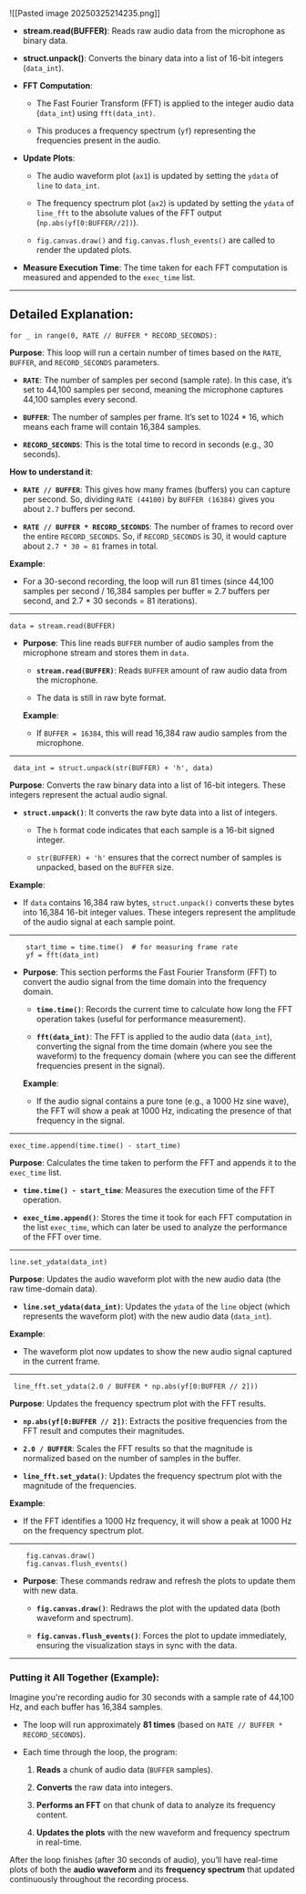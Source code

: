 
![[Pasted image 20250325214235.png]]

- **stream.read(BUFFER)**: Reads raw audio data from the microphone as binary data.
    
- **struct.unpack()**: Converts the binary data into a list of 16-bit integers (`data_int`).
    
- **FFT Computation**:
    
    - The Fast Fourier Transform (FFT) is applied to the integer audio data (`data_int`) using `fft(data_int)`.
        
    - This produces a frequency spectrum (`yf`) representing the frequencies present in the audio.
        
- **Update Plots**:
    
    - The audio waveform plot (`ax1`) is updated by setting the `ydata` of `line` to `data_int`.
        
    - The frequency spectrum plot (`ax2`) is updated by setting the `ydata` of `line_fft` to the absolute values of the FFT output (`np.abs(yf[0:BUFFER//2])`).
        
    - `fig.canvas.draw()` and `fig.canvas.flush_events()` are called to render the updated plots.
        
- **Measure Execution Time**: The time taken for each FFT computation is measured and appended to the `exec_time` list.


---
## Detailed Explanation:

```shell
for _ in range(0, RATE // BUFFER * RECORD_SECONDS):
```

**Purpose**: This loop will run a certain number of times based on the `RATE`, `BUFFER`, and `RECORD_SECONDS` parameters.

- **`RATE`**: The number of samples per second (sample rate). In this case, it’s set to 44,100 samples per second, meaning the microphone captures 44,100 samples every second.
    
- **`BUFFER`**: The number of samples per frame. It’s set to 1024 * 16, which means each frame will contain 16,384 samples.
    
- **`RECORD_SECONDS`**: This is the total time to record in seconds (e.g., 30 seconds).
    
**How to understand it**:
- **`RATE // BUFFER`**: This gives how many frames (buffers) you can capture per second. So, dividing `RATE (44100)` by `BUFFER (16384)` gives you about `2.7` buffers per second.
    
- **`RATE // BUFFER * RECORD_SECONDS`**: The number of frames to record over the entire `RECORD_SECONDS`. So, if `RECORD_SECONDS` is 30, it would capture about `2.7 * 30 ≈ 81` frames in total.
    

**Example**:

- For a 30-second recording, the loop will run 81 times (since 44,100 samples per second / 16,384 samples per buffer ≈ 2.7 buffers per second, and 2.7 * 30 seconds = 81 iterations).

---

```shell
data = stream.read(BUFFER)
```

- **Purpose**: This line reads `BUFFER` number of audio samples from the microphone stream and stores them in `data`.
    
    - **`stream.read(BUFFER)`**: Reads `BUFFER` amount of raw audio data from the microphone.
        
    - The data is still in raw byte format.
        
    
    **Example**:
    
    - If `BUFFER = 16384`, this will read 16,384 raw audio samples from the microphone.

---
```shell
 data_int = struct.unpack(str(BUFFER) + 'h', data)
```

**Purpose**: Converts the raw binary data into a list of 16-bit integers. These integers represent the actual audio signal.

- **`struct.unpack()`**: It converts the raw byte data into a list of integers.
    
    - The `h` format code indicates that each sample is a 16-bit signed integer.
        
    - `str(BUFFER) + 'h'` ensures that the correct number of samples is unpacked, based on the `BUFFER` size.
        

**Example**:

- If `data` contains 16,384 raw bytes, `struct.unpack()` converts these bytes into 16,384 16-bit integer values. These integers represent the amplitude of the audio signal at each sample point.

---
```shell
    start_time = time.time()  # for measuring frame rate
    yf = fft(data_int)

```

- **Purpose**: This section performs the Fast Fourier Transform (FFT) to convert the audio signal from the time domain into the frequency domain.
    
    - **`time.time()`**: Records the current time to calculate how long the FFT operation takes (useful for performance measurement).
        
    - **`fft(data_int)`**: The FFT is applied to the audio data (`data_int`), converting the signal from the time domain (where you see the waveform) to the frequency domain (where you can see the different frequencies present in the signal).
        
    
    **Example**:
    
    - If the audio signal contains a pure tone (e.g., a 1000 Hz sine wave), the FFT will show a peak at 1000 Hz, indicating the presence of that frequency in the signal.

---
```shell
exec_time.append(time.time() - start_time)
```
**Purpose**: Calculates the time taken to perform the FFT and appends it to the `exec_time` list.

- **`time.time() - start_time`**: Measures the execution time of the FFT operation.
    
- **`exec_time.append()`**: Stores the time it took for each FFT computation in the list `exec_time`, which can later be used to analyze the performance of the FFT over time.

---
```shell
line.set_ydata(data_int)
```
**Purpose**: Updates the audio waveform plot with the new audio data (the raw time-domain data).

- **`line.set_ydata(data_int)`**: Updates the `ydata` of the `line` object (which represents the waveform plot) with the new audio data (`data_int`).
    

**Example**:

- The waveform plot now updates to show the new audio signal captured in the current frame.

---
```shell
 line_fft.set_ydata(2.0 / BUFFER * np.abs(yf[0:BUFFER // 2]))
```
**Purpose**: Updates the frequency spectrum plot with the FFT results.

- **`np.abs(yf[0:BUFFER // 2])`**: Extracts the positive frequencies from the FFT result and computes their magnitudes.
    
- **`2.0 / BUFFER`**: Scales the FFT results so that the magnitude is normalized based on the number of samples in the buffer.
    
- **`line_fft.set_ydata()`**: Updates the frequency spectrum plot with the magnitude of the frequencies.
    

**Example**:

- If the FFT identifies a 1000 Hz frequency, it will show a peak at 1000 Hz on the frequency spectrum plot.

---
```shell
    fig.canvas.draw()
    fig.canvas.flush_events()
```
- **Purpose**: These commands redraw and refresh the plots to update them with new data.
    
    - **`fig.canvas.draw()`**: Redraws the plot with the updated data (both waveform and spectrum).
        
    - **`fig.canvas.flush_events()`**: Forces the plot to update immediately, ensuring the visualization stays in sync with the data.
---
### Putting it All Together (Example):

Imagine you're recording audio for 30 seconds with a sample rate of 44,100 Hz, and each buffer has 16,384 samples.

- The loop will run approximately **81 times** (based on `RATE // BUFFER * RECORD_SECONDS`).
    
- Each time through the loop, the program:
    
    1. **Reads** a chunk of audio data (`BUFFER` samples).
        
    2. **Converts** the raw data into integers.
        
    3. **Performs an FFT** on that chunk of data to analyze its frequency content.
        
    4. **Updates the plots** with the new waveform and frequency spectrum in real-time.
        

After the loop finishes (after 30 seconds of audio), you’ll have real-time plots of both the **audio waveform** and its **frequency spectrum** that updated continuously throughout the recording process.
